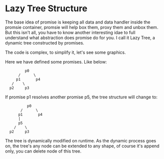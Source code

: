 # Lazy Tree Structure

The base idea of promise is keeping all data and data handler inside the promsie container,
promsie will help box them, proxy them and unbox them. But this isn't all, you have to know
another interesting idae to full understand what abstraction does promise do for you. I call
it Lazy Tree, a dynamic tree constructed by promises.

The code is complex, to simplify it, let's see some graphics.

Here we have defined some promises. Like below:

```
         p0
      /      \
     p1       p4
   /    \
  p2     p3
```

If promise p1 resolves another promise p5, the tree structure will change to:

```
          p0
       /      \
      p1       p4
      |
      p5
    /    \
  p2     p3
```

The tree is dynamically modified on runtime. As the dynamic process goes on,
the tree's any node can be extended to any shape, of course it's append only,
you can delete node of this tree.

